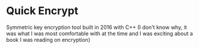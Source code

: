 # Quick Encrypt

Symmetric key encryption tool built in 2016 with C++ (I don't know why, it was what I was most comfortable with at the time and I was exciting about a book I was reading on encryption)